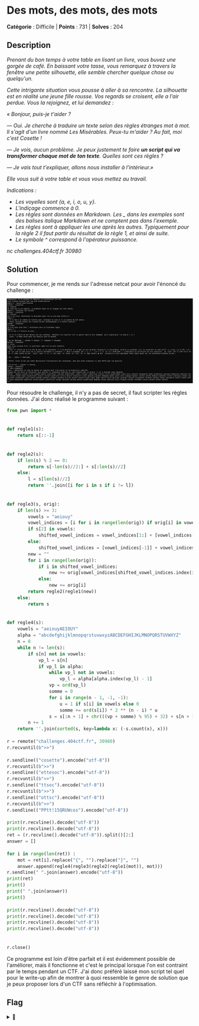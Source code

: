 # Des mots, des mots, des mots

**Catégorie** : Difficile | **Points** : 731 | **Solves** : 204

## Description

*Prenant du bon temps à votre table en lisant un livre, vous buvez une gorgée de café. En baissant votre tasse, vous remarquez à travers la fenêtre une petite silhouette, elle semble chercher quelque chose ou quelqu'un.*

*Cette intrigante situation vous pousse à aller à sa rencontre. La silhouette est en réalité une jeune fille rousse. Vos regards se croisent, elle a l'air perdue. Vous la rejoignez, et lui demandez :*

*« Bonjour, puis-je t'aider ?*

*— Oui. Je cherche à traduire un texte selon des règles étranges mot à mot. Il s'agit d'un livre nommé Les Misérables. Peux-tu m'aider ? Au fait, moi c'est Cosette !*

*— Je vois, aucun problème. Je peux justement te faire **un script qui va transformer chaque mot de ton texte**. Quelles sont ces règles ?*

*— Je vais tout t'expliquer, allons nous installer à l'intérieur.»*

*Elle vous suit à votre table et vous vous mettez au travail.*

*Indications :*

- *Les voyelles sont {a, e, i, o, u, y}.*
- *L'indiçage commence à 0.*
- *Les règles sont données en Markdown. Les _ dans les exemples sont des balises italique Markdown et ne comptent pas dans l'exemple.*
- *Les règles sont à appliquer les une après les autres. Typiquement pour la règle 2 il faut partir du résultat de la règle 1, et ainsi de suite.*
- *Le symbole ^ correspond à l'opérateur puissance.*

*nc challenges.404ctf.fr 30980*

## Solution

Pour commencer, je me rends sur l'adresse netcat pour avoir l'énoncé du challenge :

<p align="center">
  <img src="enonce.png" alt="enonce" width="600">
</p>

Pour résoudre le challenge, il n'y a pas de secret, il faut scripter les règles données. J'ai donc réalisé le programme suivant :

```py
from pwn import *


def regle1(s):
    return s[::-1]


def regle2(s):
    if len(s) % 2 == 0:
        return s[-len(s)//2:] + s[:len(s)//2]
    else:
        l = s[len(s)//2]
        return ''.join([i for i in s if i != l])


def regle3(s, orig):
    if len(s) >= 3:
        vowels = "aeiouy"
        vowel_indices = [i for i in range(len(orig)) if orig[i] in vowels]
        if s[2] in vowels:
            shifted_vowel_indices = vowel_indices[1:] + [vowel_indices[0]]
        else:
            shifted_vowel_indices = [vowel_indices[-1]] + vowel_indices[:-1]
        new = ""
        for i in range(len(orig)):
            if i in shifted_vowel_indices:
                new += orig[vowel_indices[shifted_vowel_indices.index(i)]]
            else:
                new += orig[i]
        return regle2(regle1(new))
    else:
        return s


def regle4(s):
    vowels = "aeiouyAEIOUY"
    alpha = "abcdefghijklmnopqrstuvwxyzABCDEFGHIJKLMNOPQRSTUVWXYZ"
    n = 0
    while n != len(s):
        if s[n] not in vowels:
            vp_l = s[n]
            if vp_l in alpha:
                while vp_l not in vowels:
                    vp_l = alpha[alpha.index(vp_l) - 1]
                vp = ord(vp_l)
                somme = 0
                for i in range(n - 1, -1, -1):
                    u = 1 if s[i] in vowels else 0
                    somme += ord(s[i]) * 2 ** (n - i) * u
                s = s[:n + 1] + chr(((vp + somme) % 95) + 32) + s[n + 1:]
        n += 1
    return ''.join(sorted(s, key=lambda x: (-s.count(x), x)))

r = remote("challenges.404ctf.fr", 30980)
r.recvuntil(b">>")

r.sendline(("cosette").encode("utf-8"))
r.recvuntil(b">>")
r.sendline(("ettesoc").encode("utf-8"))
r.recvuntil(b">>")
r.sendline(("ttsoc").encode("utf-8"))
r.recvuntil(b">>")
r.sendline(("ottsc").encode("utf-8"))
r.recvuntil(b">>")
r.sendline(("PPtt!15QRUWcos").encode("utf-8"))

print(r.recvline().decode("utf-8"))
print(r.recvline().decode("utf-8"))
ret = (r.recvline().decode("utf-8")).split()[2:]
answer = []

for i in range(len(ret)) :
    mot = ret[i].replace("{", "").replace("}", "")
    answer.append(regle4(regle3(regle2(regle1(mot)), mot)))
r.sendline(" ".join(answer).encode("utf-8"))
print(ret)
print()
print(" ".join(answer))
print()

print(r.recvline().decode("utf-8"))
print(r.recvline().decode("utf-8"))
print(r.recvline().decode("utf-8"))
print(r.recvline().decode("utf-8"))


r.close()
```

Ce programme est loin d'être parfait et il est évidemment possible de l'améliorer, mais il fonctionne et c'est le principal lorsque l'on est contraint par le temps pendant un CTF. J'ai donc préféré laissé mon script tel quel pour le write-up afin de montrer à quoi ressemble le genre de solution que je peux proposer lors d'un CTF sans réfléchir à l'optimisation.

## Flag

<details>
<summary>🚩</summary>

```
404CTF{:T]cdeikm_)W_doprsu_nt_;adei}
```